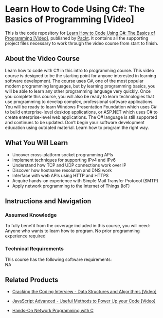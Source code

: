 


# Learn How to Code Using C#: The Basics of Programming [Video]
This is the code repository for [Learn How to Code Using C#: The Basics of Programming [Video]](https://www.packtpub.com/networking-and-servers/hands-network-programming-c?utm_source=github&utm_medium=repository&utm_campaign=9781789349863), published by [Packt](https://www.packtpub.com/?utm_source=github). It contains all the supporting project files necessary to work through the video course from start to finish.
## About the Video Course
Learn how to code with C# in this intro to programming course. This video course is designed to be the starting point for anyone interested in learning software development. The course uses C#, one of the most popular modern programming languages, but by learning programming basics, you will be able to learn any other programming language very quickly. Once you complete this course, you will also be ready to learn technologies that use programming to develop complex, professional software applications. You will be ready to learn Windows Presentation Foundation which uses C# to build enterprise-level desktop applications, or ASP.NET which uses C# to create enterprise-level web applications. The C# language is still supported and continues to be updated. Don’t begin your software development education using outdated material. Learn how to program the right way.

<H2>What You Will Learn</H2>
<DIV class=book-info-will-learn-text>
<UL>
<LI>Uncover cross-platform socket programming APIs 
<LI>Implement techniques for supporting IPv4 and IPv6 
<LI>Understand how TCP and UDP connections work over IP 
<LI>Discover how hostname resolution and DNS work 
<LI>Interface with web APIs using HTTP and HTTPS 
<LI>Acquire hands-on experience with Simple Mail Transfer Protocol (SMTP) 
<LI>Apply network programming to the Internet of Things (IoT) </LI></UL></DIV>

## Instructions and Navigation
### Assumed Knowledge
To fully benefit from the coverage included in this course, you will need:<br/>
Anyone who wants to learn how to program. No prior programming experience required
### Technical Requirements
This course has the following software requirements:<br/>
NA

## Related Products
* [Cracking the Coding Interview - Data Structures and Algorithms [Video]](https://www.packtpub.com/networking-and-servers/hands-network-programming-c?utm_source=github&utm_medium=repository&utm_campaign=9781789349863)

* [JavaScript Advanced - Useful Methods to Power Up your Code [Video]](https://www.packtpub.com/networking-and-servers/hands-network-programming-c?utm_source=github&utm_medium=repository&utm_campaign=9781789349863)

* [Hands-On Network Programming with C](https://www.packtpub.com/networking-and-servers/hands-network-programming-c?utm_source=github&utm_medium=repository&utm_campaign=9781789349863)

